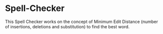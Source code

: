 # Spell-Checker
This Spell Checker works on the concept of Minimum Edit Distance (number of insertions, deletions and substitution) to find the best word.

